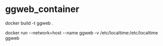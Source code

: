 # ggweb_container

docker build -t ggweb .

docker run --network=host --name ggweb -v /etc/localtime:/etc/localtime  ggweb
